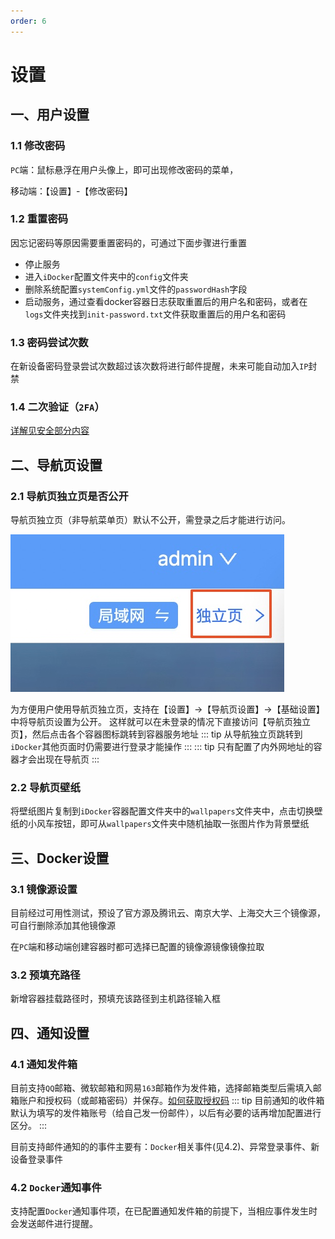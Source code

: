 ```yaml
---
order: 6
---
```

# 设置
## 一、用户设置

### 1.1 修改密码
`PC`端：鼠标悬浮在用户头像上，即可出现修改密码的菜单，

移动端：【设置】-【修改密码】

### 1.2 重置密码
因忘记密码等原因需要重置密码的，可通过下面步骤进行重置

- 停止服务
- 进入`iDocker`配置文件夹中的`config`文件夹
- 删除系统配置`systemConfig.yml`文件的`passwordHash`字段
- 启动服务，通过查看docker容器日志获取重置后的用户名和密码，或者在`logs`文件夹找到`init-password.txt`文件获取重置后的用户名和密码
  
### 1.3 密码尝试次数
在新设备密码登录尝试次数超过该次数将进行邮件提醒，未来可能自动加入`IP`封禁

### 1.4 二次验证（`2FA`）

[详解见安全部分内容](/guide/safe.html#二次验证-2fa)

## 二、导航页设置
### 2.1 导航页独立页是否公开
导航页独立页（非导航菜单页）默认不公开，需登录之后才能进行访问。

![导航页独立页](./screenshots/nav-special-page.png)

为方便用户使用导航页独立页，支持在【设置】->【导航页设置】->【基础设置】中将导航页设置为公开。
这样就可以在未登录的情况下直接访问【导航页独立页】，然后点击各个容器图标跳转到容器服务地址
::: tip
从导航独立页跳转到`iDocker`其他页面时仍需要进行登录才能操作
:::
::: tip 
只有配置了内外网地址的容器才会出现在导航页
:::
### 2.2 导航页壁纸
将壁纸图片复制到`iDocker`容器配置文件夹中的`wallpapers`文件夹中，点击切换壁纸的小风车按钮，即可从`wallpapers`文件夹中随机抽取一张图片作为背景壁纸

## 三、Docker设置
### 3.1 镜像源设置
目前经过可用性测试，预设了官方源及腾讯云、南京大学、上海交大三个镜像源，可自行删除添加其他镜像源

在`PC`端和移动端创建容器时都可选择已配置的镜像源镜像镜像拉取

### 3.2 预填充路径
新增容器挂载路径时，预填充该路径到主机路径输入框

## 四、通知设置
### 4.1 通知发件箱
目前支持`QQ`邮箱、微软邮箱和网易`163`邮箱作为发件箱，选择邮箱类型后需填入邮箱账户和授权码（或邮箱密码）并保存。[如何获取授权码](https://zhuanlan.zhihu.com/p/551399559)
::: tip
目前通知的收件箱默认为填写的发件箱账号（给自己发一份邮件），以后有必要的话再增加配置进行区分。
:::

目前支持邮件通知的的事件主要有：`Docker`相关事件(见4.2)、异常登录事件、新设备登录事件

### 4.2 `Docker`通知事件
支持配置`Docker`通知事件项，在已配置通知发件箱的前提下，当相应事件发生时会发送邮件进行提醒。